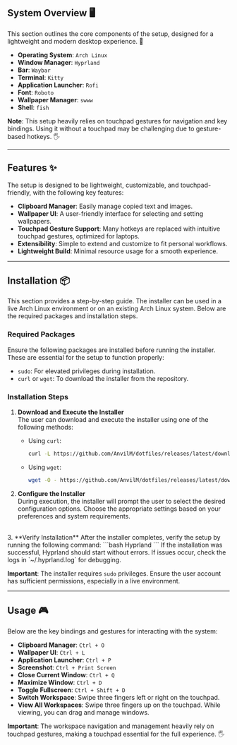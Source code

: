 ## System Overview 🖥️

This section outlines the core components of the setup, designed for a lightweight and modern desktop experience. 🌟

-   **Operating System**: `Arch Linux`
-   **Window Manager**: `Hyprland`
-   **Bar**: `Waybar`
-   **Terminal**: `Kitty`
-   **Application Launcher**: `Rofi`
-   **Font**: `Roboto`
-   **Wallpaper Manager**: `swww`
-   **Shell**: `fish`

**Note**: This setup heavily relies on touchpad gestures for navigation and key bindings. Using it without a touchpad may be challenging due to gesture-based hotkeys. 🖐️

---

## Features ✨

The setup is designed to be lightweight, customizable, and touchpad-friendly, with the following key features:

-   **Clipboard Manager**: Easily manage copied text and images.
-   **Wallpaper UI**: A user-friendly interface for selecting and setting wallpapers.
-   **Touchpad Gesture Support**: Many hotkeys are replaced with intuitive touchpad gestures, optimized for laptops.
-   **Extensibility**: Simple to extend and customize to fit personal workflows.
-   **Lightweight Build**: Minimal resource usage for a smooth experience.

---

## Installation 📦

This section provides a step-by-step guide. The installer can be used in a live Arch Linux environment or on an existing Arch Linux system. Below are the required packages and installation steps.

### Required Packages

Ensure the following packages are installed before running the installer. These are essential for the setup to function properly:

- `sudo`: For elevated privileges during installation.
- `curl` or `wget`: To download the installer from the repository.

### Installation Steps

1. **Download and Execute the Installer**  
   The user can download and execute the installer using one of the following methods:

   - Using `curl`:
     ```bash
     curl -L https://github.com/AnvilM/dotfiles/releases/latest/download/installer-v1.0.0-linux-amd64 | sudo sh
     ```

   - Using `wget`:
     ```bash
     wget -O - https://github.com/AnvilM/dotfiles/releases/latest/download/installer-v1.0.0-linux-amd64 | sudo sh
     ```

2. **Configure the Installer**  
   During execution, the installer will prompt the user to select the desired configuration options. Choose the appropriate settings based on your preferences and system requirements.
<br>
3. **Verify Installation**  
   After the installer completes, verify the setup by running the following command:
   ```bash
   Hyprland
   ```
   If the installation was successful, Hyprland should start without errors. If issues occur, check the logs in `~/.hyprland.log` for debugging.

**Important**: The installer requires `sudo` privileges. Ensure the user account has sufficient permissions, especially in a live environment.

---

## Usage 🎮

Below are the key bindings and gestures for interacting with the system:

-   **Clipboard Manager**: `Ctrl + O`
-   **Wallpaper UI**: `Ctrl + L`
-   **Application Launcher**: `Ctrl + P`
-   **Screenshot**: `Ctrl + Print Screen`
-   **Close Current Window**: `Ctrl + Q`
-   **Maximize Window**: `Ctrl + D`
-   **Toggle Fullscreen**: `Ctrl + Shift + D`
-   **Switch Workspace**: Swipe three fingers left or right on the touchpad.
-   **View All Workspaces**: Swipe three fingers up on the touchpad. While viewing, you can drag and manage windows.

**Important**: The workspace navigation and management heavily rely on touchpad gestures, making a touchpad essential for the full experience. 🖐️